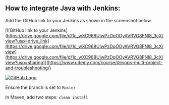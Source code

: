 ## How to integrate Java with Jenkins:

Add the GitHub link to your Jenkins as shown in the screenshot below.

[![GitHub link to your Jenkins](https://drive.google.com/file/d/1c_wXC968UIwPzDqOOyAVRVG8FNI8_3cX/view?usp=drive_link](https://drive.google.com/file/d/1c_wXC968UIwPzDqOOyAVRVG8FNI8_3cX/view](https://drive.google.com/file/d/1c_wXC968UIwPzDqOOyAVRVG8FNI8_3cX/view?usp=sharing)](https://www.udemy.com/course/devops-multi-project-and-troubleshooting/)


[![GitHub Logo](https://cdn.langeek.co/photo/26023/original/any)](https://www.udemy.com/course/mastering-linux-system-administration-and-troubleshooting/)

Ensure the branch is set to `Master`

In Maven, add two steps: `clean install`
